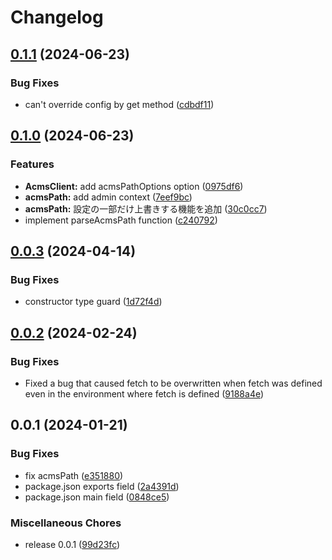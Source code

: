 # Changelog

## [0.1.1](https://github.com/uidev1116/acms-js-sdk/compare/v0.1.0...v0.1.1) (2024-06-23)


### Bug Fixes

* can't override config by get method ([cdbdf11](https://github.com/uidev1116/acms-js-sdk/commit/cdbdf11625e8f0b4100cf7390d9de769fe0c213a))

## [0.1.0](https://github.com/uidev1116/acms-js-sdk/compare/v0.0.3...v0.1.0) (2024-06-23)


### Features

* **AcmsClient:** add acmsPathOptions option ([0975df6](https://github.com/uidev1116/acms-js-sdk/commit/0975df66f04066c10b6bcc8e2fe8bcabe854918e))
* **acmsPath:** add admin context ([7eef9bc](https://github.com/uidev1116/acms-js-sdk/commit/7eef9bcf882a2d799820cb24c141e48714b20ed3))
* **acmsPath:** 設定の一部だけ上書きする機能を追加 ([30c0cc7](https://github.com/uidev1116/acms-js-sdk/commit/30c0cc71cc1aaa4b4673a73718d95c7c9eb2eb3c))
* implement parseAcmsPath function ([c240792](https://github.com/uidev1116/acms-js-sdk/commit/c2407920a9663d112ceefed1310441625f36a0df))

## [0.0.3](https://github.com/uidev1116/acms-js-sdk/compare/v0.0.2...v0.0.3) (2024-04-14)


### Bug Fixes

* constructor type guard ([1d72f4d](https://github.com/uidev1116/acms-js-sdk/commit/1d72f4d0963fb4557df75c972400992261e5dbea))

## [0.0.2](https://github.com/uidev1116/acms-js-sdk/compare/v0.0.1...v0.0.2) (2024-02-24)


### Bug Fixes

* Fixed a bug that caused fetch to be overwritten when fetch was defined even in the environment where fetch is defined ([9188a4e](https://github.com/uidev1116/acms-js-sdk/commit/9188a4ead39599794dc7523ffd00117ac717d953))

## 0.0.1 (2024-01-21)


### Bug Fixes

* fix acmsPath ([e351880](https://github.com/uidev1116/acms-js-sdk/commit/e351880f30b6e33c3d1a227cb55c772bb4338e96))
* package.json exports field ([2a4391d](https://github.com/uidev1116/acms-js-sdk/commit/2a4391d57fcb5148e9635cfa56c890a3d73015dd))
* package.json main field ([0848ce5](https://github.com/uidev1116/acms-js-sdk/commit/0848ce533a450462101cb4007b501eb1ac611071))


### Miscellaneous Chores

* release 0.0.1 ([99d23fc](https://github.com/uidev1116/acms-js-sdk/commit/99d23fc8cdb516230cc56908dc80ad0cb6add194))
